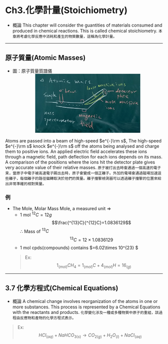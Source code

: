 # Ch3.化學計量(Stoichiometry)

* 概論
  This chapter will consider the guantities of materials consumed and produced in chemical reactions. This is called chemical stoichiometry.
  `本章將考慮化學反應中消耗和產生的物質數量，這稱為化學計量。`

---

## 原子質量(Atomic Masses)

* 圖：原子質量質譜儀
  <div align="center"><img src=./Pictrue/IMG_20220930_094359.jpg width=70% /></div>

Atoms are passed into a beam of high-speed $e^{-}\rm s$, The high-speed  $e^{-}\rm s$ knock $e^{-}\rm s$ off the atoms being analysed and charge them to positive ions.
An applied electric field accelerates these ions through a magnetic field, path deflection for each ions depends on its mass. A comparison of the positions where the ions hit the detector plate gives very accurate value of their relative masses.
`原子被打出去時會通過一個高速的電子束，當原子中電子被高速電子踢出去時，原子會變成一個正離子。外加的電場會通過磁場加速這些離子，每個離子的路徑偏轉取決於他們的質量。離子撞擊檢測器可以透過離子撞擊的位置來給出非常準確的相對質量。`

### 例

* The Mole, Molar Mass Mole, a measured unit $\Rightarrow$
  * 1 mol $^{12}C = 12g$
$$\frac{^{13}C}{^{12}C}=1.0836129$$
$\therefore$ Mass of $^{13}C$
$$^{13}C=12\times 1.0836129$$
  * 1 mol cpds(compounds) contains $=6.02\times 10^{23} $
  >Ex:
  >$$1_{(mol)} CH_{4}=1_{(mol)}C+4_{(mol)}H=16_{(g)}$$

---

## 3.7 化學方程式(Chemical Equations)

* 概論
  A chemical change involves reorganization of the atoms in one or more substances. This process is represented by a Chemical Equations with the reactants and products.
  `化學變化涉及一種或多種物質中原子的重組，該過程由反應物和產物的化學方程式表示。`

>Ex: $$HCl_{(aq)}+NaHCO_{3(s)}\longrightarrow CO_{2(g)} +H_2O_{(l)}+NaCl_{(aq)}$$
